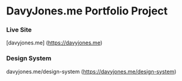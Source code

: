 # DavyJones.me Portfolio Project

### Live Site
[davyjones.me] (https://davyjones.me)

### Design System
davyjones.me/design-system (https://davyjones.me/design-system)
